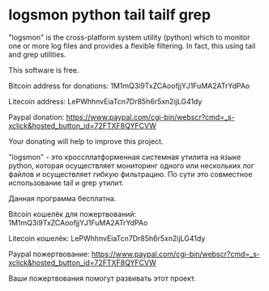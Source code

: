 # logsmon python tail tailf grep

"logsmon" is the cross-platform system utility (python) which to monitor one or more log files and provides a flexible filtering. In fact, this using tail and grep utilities.

This software is free.

Bitcoin address for donations: 1M1mQ3i9TxZCAoofjjYJ1FuMA2ATrYdPAo

Litecoin address: LePWhhnvEiaTcn7Dr85h6r5xn2ijLG41dy

Paypal donation: https://www.paypal.com/cgi-bin/webscr?cmd=_s-xclick&hosted_button_id=72FTXF8QYFCVW

Your donating will help to improve this project.

"logsmon" - это кроссплатформенная системная утилита на языке python, которая осуществляет мониторинг одного или нескольких лог файлов и осуществляет гибкую фильтрацию. По сути это совместное использование tail и grep утилит.

Данная программа бесплатна.

Bitcoin кошелёк для пожертвований: 1M1mQ3i9TxZCAoofjjYJ1FuMA2ATrYdPAo

Litecoin кошелёк: LePWhhnvEiaTcn7Dr85h6r5xn2ijLG41dy

Paypal пожертвование: https://www.paypal.com/cgi-bin/webscr?cmd=_s-xclick&hosted_button_id=72FTXF8QYFCVW

Ваши пожертвования помогут развивать этот проект.
